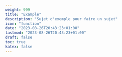 ```yaml
---
weight: 999
title: "Example"
description: "Sujet d'exemple pour faire un sujet"
icon: "function"
date: "2023-08-26T20:43:23+01:00"
lastmod: "2023-08-26T20:43:23+01:00"
draft: false
toc: true
katex: false
---
```


